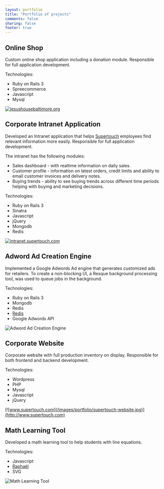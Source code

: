 ```yaml
---
layout: portfolio
title: "Portfolio of projects"
comments: false
sharing: false
footer: true
---
```


## Online Shop

Custom online shop application including a donation module. Responsible for full application development.

Technologies:

* Ruby on Rails 3
* Spreecommerce
* Javascript
* Mysql

[![jesushousebaltimore.org](/images/portfolio/jesushousebaltimorestore.jpg)](http://jesushousebaltimore.org)

## Corporate Intranet Application

Developed an Intranet application that helps [Supertouch](http://www.supertouch.com) employees find relevant information more easily. Responsible for full application development.

The intranet has the following modules:

* Sales dashboard - with realtime information on daily sales.
* Customer profile - information on latest orders, credit limits and ability to email customer invoices and delivery notes.
* Buying trends - ability to see buying trends across different time periods helping with buying and marketing decisions.

Technologies:

* Ruby on Rails 3
* Sinatra
* Javascript
* jQuery
* Mongodb
* Redis

[![intranet.supertouch.com](/images/portfolio/intranet-supertouch.jpg)](http://intranet.supertouch.com)

## Adword Ad Creation Engine

Implemented a Google Adwords Ad engine that generates customized ads for retailers. To create a non-blocking UI, a Resque background processing tool, was used to queue jobs in the background.

Technologies:

* Ruby on Rails 3
* Mongodb
* Redis
* [Redis](https://github.com/defunkt/resque)
* Google Adwords API

![Adword Ad Creation Engine](/images/portfolio/adword-engine.jpg)

## Corporate Website

Corporate website with full production inventory on display. Responsible for both frontend and backend development.

Technologies:

* Wordpress
* PHP
* Mysql
* Javascript
* jQuery

[![www.supertouch.com](/images/portfolio/supertouch-website.jpg)](http://www.supertouch.com)

## Math Learning Tool

Developed a math learning tool to help students with line equations.

Technologies:

* Javascript
* [Raphaël](http://raphaeljs.com/)
* SVG

![Math Learning Tool](/images/portfolio/math-graph.jpg)
